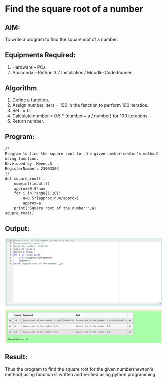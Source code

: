 # Find the square root of a number

## AIM:
To write a program to find the square root of a number.

## Equipments Required:
1. Hardware – PCs
2. Anaconda – Python 3.7 Installation / Moodle-Code Runner

## Algorithm
1. Define a function.
2. Assign number_iters = 100 in the function to perform 100 iteratios.
3. Set i = 0.
4. Calculate  number = 0.5 * (number + a / number) for 100 iterations.
5. Return number.

## Program:
```
/*
Program to find the square root for the given number(newton's method) using function.
Developed by: Meenu.S 
RegisterNumber: 23003303  
*/
def square_root():
    num=int(input())
    approx=0.5*num
    for i in range(1,10):
        a=0.5*(approx+num/approx)
        approx=a
    print("Square root of the number:",a)
square_root()
```

## Output:
![square root](square_root.png)


## Result:
Thus the program to find the square root for the given number(newton's method) using function is written and verified using python programming.

